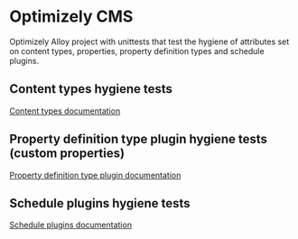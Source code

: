 # Optimizely CMS 
Optimizely Alloy project with unittests that test the hygiene of attributes set on content types, properties, property definition types and schedule plugins.  

## Content types hygiene tests
[Content types documentation](ContentTypesHygieneTests.md)
  
## Property definition type plugin hygiene tests  (custom properties)
[Property definition type plugin documentation](PropertyDefinitionTypePlugInHygieneTests.md)  
  
## Schedule plugins hygiene tests
[Schedule plugins documentation](SchedulePluginsHygieneTests.md)

